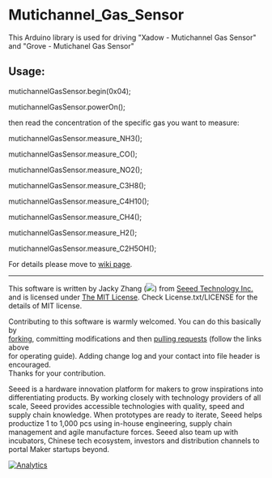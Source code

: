 # Mutichannel_Gas_Sensor
This Arduino library is used for driving "Xadow - Mutichannel Gas Sensor" and "Grove - Mutichanel Gas Sensor"


## Usage:

mutichannelGasSensor.begin(0x04);

mutichannelGasSensor.powerOn();

then read the concentration of the specific gas you want to measure:

mutichannelGasSensor.measure_NH3();

mutichannelGasSensor.measure_CO();

mutichannelGasSensor.measure_NO2();

mutichannelGasSensor.measure_C3H8();

mutichannelGasSensor.measure_C4H10();

mutichannelGasSensor.measure_CH4();

mutichannelGasSensor.measure_H2();

mutichannelGasSensor.measure_C2H5OH();

For details please move to [wiki page](http://www.seeedstudio.com/wiki/Grove_-_Multichannel_Gas_Sensor).
 
 
 
----

This software is written by Jacky Zhang (![](http://www.seeedstudio.com/wiki/images/8/8f/Email_addr_of_jacky_zhang.png)) from [Seeed Technology Inc.](http://www.seeed.cc) and is licensed under [The MIT License](http://opensource.org/licenses/mit-license.php). Check License.txt/LICENSE for the details of MIT license.<br>

Contributing to this software is warmly welcomed. You can do this basically by<br>
[forking](https://help.github.com/articles/fork-a-repo), committing modifications and then [pulling requests](https://help.github.com/articles/using-pull-requests) (follow the links above<br>
for operating guide). Adding change log and your contact into file header is encouraged.<br>
Thanks for your contribution.

Seeed is a hardware innovation platform for makers to grow inspirations into differentiating products. By working closely with technology providers of all scale, Seeed provides accessible technologies with quality, speed and supply chain knowledge. When prototypes are ready to iterate, Seeed helps productize 1 to 1,000 pcs using in-house engineering, supply chain management and agile manufacture forces. Seeed also team up with incubators, Chinese tech ecosystem, investors and distribution channels to portal Maker startups beyond.


[![Analytics](https://ga-beacon.appspot.com/UA-46589105-3/Mutichannel_Gas_Sensor)](https://github.com/igrigorik/ga-beacon)
